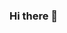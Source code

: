 ### Hi there 👋

<!--
**laevelyn/Laevelyn** is a ✨ _special_ ✨ repository because its `README.md` (this file) appears on your GitHub profile.

Here are some ideas to get you started:

- 🔭 Futura programadora full stack
- 🌱 Estudando phyton
-->
